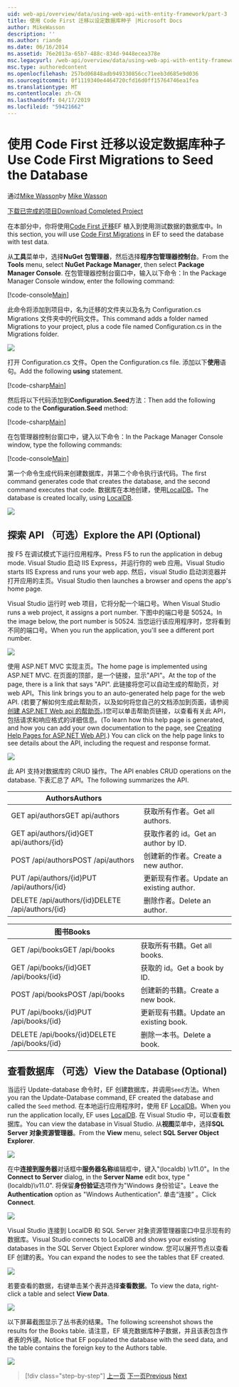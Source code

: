 ```yaml
---
uid: web-api/overview/data/using-web-api-with-entity-framework/part-3
title: 使用 Code First 迁移以设定数据库种子 |Microsoft Docs
author: MikeWasson
description: ''
ms.author: riande
ms.date: 06/16/2014
ms.assetid: 76e2013a-65b7-488c-834d-9448ecea378e
msc.legacyurl: /web-api/overview/data/using-web-api-with-entity-framework/part-3
msc.type: authoredcontent
ms.openlocfilehash: 257bd06848adb949330856cc71eeb3d685e9d036
ms.sourcegitcommit: 0f1119340e4464720cfd16d0ff15764746ea1fea
ms.translationtype: MT
ms.contentlocale: zh-CN
ms.lasthandoff: 04/17/2019
ms.locfileid: "59421662"
---
```

# <a name="use-code-first-migrations-to-seed-the-database"></a><span data-ttu-id="ea877-102">使用 Code First 迁移以设定数据库种子</span><span class="sxs-lookup"><span data-stu-id="ea877-102">Use Code First Migrations to Seed the Database</span></span>

<span data-ttu-id="ea877-103">通过[Mike Wasson](https://github.com/MikeWasson)</span><span class="sxs-lookup"><span data-stu-id="ea877-103">by [Mike Wasson](https://github.com/MikeWasson)</span></span>

[<span data-ttu-id="ea877-104">下载已完成的项目</span><span class="sxs-lookup"><span data-stu-id="ea877-104">Download Completed Project</span></span>](https://github.com/MikeWasson/BookService)

<span data-ttu-id="ea877-105">在本部分中，你将使用[Code First 迁移](https://msdn.microsoft.com/data/jj591621)EF 植入到使用测试数据的数据库中。</span><span class="sxs-lookup"><span data-stu-id="ea877-105">In this section, you will use [Code First Migrations](https://msdn.microsoft.com/data/jj591621) in EF to seed the database with test data.</span></span>

<span data-ttu-id="ea877-106">从**工具**菜单中，选择**NuGet 包管理器**，然后选择**程序包管理器控制台**。</span><span class="sxs-lookup"><span data-stu-id="ea877-106">From the **Tools** menu, select **NuGet Package Manager**, then select **Package Manager Console**.</span></span> <span data-ttu-id="ea877-107">在包管理器控制台窗口中，输入以下命令：</span><span class="sxs-lookup"><span data-stu-id="ea877-107">In the Package Manager Console window, enter the following command:</span></span>

[!code-console[Main](part-3/samples/sample1.cmd)]

<span data-ttu-id="ea877-108">此命令将添加到项目中，名为迁移的文件夹以及名为 Configuration.cs Migrations 文件夹中的代码文件。</span><span class="sxs-lookup"><span data-stu-id="ea877-108">This command adds a folder named Migrations to your project, plus a code file named Configuration.cs in the Migrations folder.</span></span>

![](part-3/_static/image1.png)

<span data-ttu-id="ea877-109">打开 Configuration.cs 文件。</span><span class="sxs-lookup"><span data-stu-id="ea877-109">Open the Configuration.cs file.</span></span> <span data-ttu-id="ea877-110">添加以下**使用**语句。</span><span class="sxs-lookup"><span data-stu-id="ea877-110">Add the following **using** statement.</span></span>

[!code-csharp[Main](part-3/samples/sample2.cs)]

<span data-ttu-id="ea877-111">然后将以下代码添加到**Configuration.Seed**方法：</span><span class="sxs-lookup"><span data-stu-id="ea877-111">Then add the following code to the **Configuration.Seed** method:</span></span>

[!code-csharp[Main](part-3/samples/sample3.cs)]

<span data-ttu-id="ea877-112">在包管理器控制台窗口中，键入以下命令：</span><span class="sxs-lookup"><span data-stu-id="ea877-112">In the Package Manager Console window, type the following commands:</span></span>

[!code-console[Main](part-3/samples/sample4.cmd)]

<span data-ttu-id="ea877-113">第一个命令生成代码来创建数据库，并第二个命令执行该代码。</span><span class="sxs-lookup"><span data-stu-id="ea877-113">The first command generates code that creates the database, and the second command executes that code.</span></span> <span data-ttu-id="ea877-114">数据库在本地创建，使用[LocalDB](https://msdn.microsoft.com/library/hh510202.aspx)。</span><span class="sxs-lookup"><span data-stu-id="ea877-114">The database is created locally, using [LocalDB](https://msdn.microsoft.com/library/hh510202.aspx).</span></span>

![](part-3/_static/image2.png)

## <a name="explore-the-api-optional"></a><span data-ttu-id="ea877-115">探索 API （可选）</span><span class="sxs-lookup"><span data-stu-id="ea877-115">Explore the API (Optional)</span></span>

<span data-ttu-id="ea877-116">按 F5 在调试模式下运行应用程序。</span><span class="sxs-lookup"><span data-stu-id="ea877-116">Press F5 to run the application in debug mode.</span></span> <span data-ttu-id="ea877-117">Visual Studio 启动 IIS Express，并运行你的 web 应用。</span><span class="sxs-lookup"><span data-stu-id="ea877-117">Visual Studio starts IIS Express and runs your web app.</span></span> <span data-ttu-id="ea877-118">然后，visual Studio 启动浏览器并打开应用的主页。</span><span class="sxs-lookup"><span data-stu-id="ea877-118">Visual Studio then launches a browser and opens the app's home page.</span></span>

<span data-ttu-id="ea877-119">Visual Studio 运行时 web 项目，它将分配一个端口号。</span><span class="sxs-lookup"><span data-stu-id="ea877-119">When Visual Studio runs a web project, it assigns a port number.</span></span> <span data-ttu-id="ea877-120">下图中的端口号是 50524。</span><span class="sxs-lookup"><span data-stu-id="ea877-120">In the image below, the port number is 50524.</span></span> <span data-ttu-id="ea877-121">当您运行该应用程序时，您将看到不同的端口号。</span><span class="sxs-lookup"><span data-stu-id="ea877-121">When you run the application, you'll see a different port number.</span></span>

![](part-3/_static/image3.png)

<span data-ttu-id="ea877-122">使用 ASP.NET MVC 实现主页。</span><span class="sxs-lookup"><span data-stu-id="ea877-122">The home page is implemented using ASP.NET MVC.</span></span> <span data-ttu-id="ea877-123">在页面的顶部，是一个链接，显示"API"。</span><span class="sxs-lookup"><span data-stu-id="ea877-123">At the top of the page, there is a link that says "API".</span></span> <span data-ttu-id="ea877-124">此链接将您可以自动生成的帮助页，对 web API。</span><span class="sxs-lookup"><span data-stu-id="ea877-124">This link brings you to an auto-generated help page for the web API.</span></span> <span data-ttu-id="ea877-125">(若要了解如何生成此帮助页，以及如何将您自己的文档添加到页面，请参阅[创建 ASP.NET Web api 的帮助页](../../getting-started-with-aspnet-web-api/creating-api-help-pages.md)。)您可以单击帮助页链接，以查看有关此 API，包括请求和响应格式的详细信息。</span><span class="sxs-lookup"><span data-stu-id="ea877-125">(To learn how this help page is generated, and how you can add your own documentation to the page, see [Creating Help Pages for ASP.NET Web API](../../getting-started-with-aspnet-web-api/creating-api-help-pages.md).) You can click on the help page links to see details about the API, including the request and response format.</span></span>

![](part-3/_static/image4.png)

<span data-ttu-id="ea877-126">此 API 支持对数据库的 CRUD 操作。</span><span class="sxs-lookup"><span data-stu-id="ea877-126">The API enables CRUD operations on the database.</span></span> <span data-ttu-id="ea877-127">下表汇总了 API。</span><span class="sxs-lookup"><span data-stu-id="ea877-127">The following summarizes the API.</span></span>

| <span data-ttu-id="ea877-128">Authors</span><span class="sxs-lookup"><span data-stu-id="ea877-128">Authors</span></span> |  |
| --- | -- |
| <span data-ttu-id="ea877-129">GET api/authors</span><span class="sxs-lookup"><span data-stu-id="ea877-129">GET api/authors</span></span> | <span data-ttu-id="ea877-130">获取所有作者。</span><span class="sxs-lookup"><span data-stu-id="ea877-130">Get all authors.</span></span> |
| <span data-ttu-id="ea877-131">GET api/authors/{id}</span><span class="sxs-lookup"><span data-stu-id="ea877-131">GET api/authors/{id}</span></span> | <span data-ttu-id="ea877-132">获取作者的 id。</span><span class="sxs-lookup"><span data-stu-id="ea877-132">Get an author by ID.</span></span> |
| <span data-ttu-id="ea877-133">POST /api/authors</span><span class="sxs-lookup"><span data-stu-id="ea877-133">POST /api/authors</span></span> | <span data-ttu-id="ea877-134">创建新的作者。</span><span class="sxs-lookup"><span data-stu-id="ea877-134">Create a new author.</span></span> |
| <span data-ttu-id="ea877-135">PUT /api/authors/{id}</span><span class="sxs-lookup"><span data-stu-id="ea877-135">PUT /api/authors/{id}</span></span> | <span data-ttu-id="ea877-136">更新现有作者。</span><span class="sxs-lookup"><span data-stu-id="ea877-136">Update an existing author.</span></span> |
| <span data-ttu-id="ea877-137">DELETE /api/authors/{id}</span><span class="sxs-lookup"><span data-stu-id="ea877-137">DELETE /api/authors/{id}</span></span> | <span data-ttu-id="ea877-138">删除作者。</span><span class="sxs-lookup"><span data-stu-id="ea877-138">Delete an author.</span></span> |

| <span data-ttu-id="ea877-139">图书</span><span class="sxs-lookup"><span data-stu-id="ea877-139">Books</span></span> |  |
| --- | -- |
| <span data-ttu-id="ea877-140">GET /api/books</span><span class="sxs-lookup"><span data-stu-id="ea877-140">GET /api/books</span></span> | <span data-ttu-id="ea877-141">获取所有书籍。</span><span class="sxs-lookup"><span data-stu-id="ea877-141">Get all books.</span></span> |
| <span data-ttu-id="ea877-142">GET /api/books/{id}</span><span class="sxs-lookup"><span data-stu-id="ea877-142">GET /api/books/{id}</span></span> | <span data-ttu-id="ea877-143">获取的 id。</span><span class="sxs-lookup"><span data-stu-id="ea877-143">Get a book by ID.</span></span> |
| <span data-ttu-id="ea877-144">POST /api/books</span><span class="sxs-lookup"><span data-stu-id="ea877-144">POST /api/books</span></span> | <span data-ttu-id="ea877-145">创建新的书籍。</span><span class="sxs-lookup"><span data-stu-id="ea877-145">Create a new book.</span></span> |
| <span data-ttu-id="ea877-146">PUT /api/books/{id}</span><span class="sxs-lookup"><span data-stu-id="ea877-146">PUT /api/books/{id}</span></span> | <span data-ttu-id="ea877-147">更新现有书籍。</span><span class="sxs-lookup"><span data-stu-id="ea877-147">Update an existing book.</span></span> |
| <span data-ttu-id="ea877-148">DELETE /api/books/{id}</span><span class="sxs-lookup"><span data-stu-id="ea877-148">DELETE /api/books/{id}</span></span> | <span data-ttu-id="ea877-149">删除一本书。</span><span class="sxs-lookup"><span data-stu-id="ea877-149">Delete a book.</span></span> |

## <a name="view-the-database-optional"></a><span data-ttu-id="ea877-150">查看数据库 （可选）</span><span class="sxs-lookup"><span data-stu-id="ea877-150">View the Database (Optional)</span></span>

<span data-ttu-id="ea877-151">当运行 Update-database 命令时，EF 创建数据库，并调用`Seed`方法。</span><span class="sxs-lookup"><span data-stu-id="ea877-151">When you ran the Update-Database command, EF created the database and called the `Seed` method.</span></span> <span data-ttu-id="ea877-152">在本地运行应用程序时，使用 EF [LocalDB](https://blogs.msdn.com/b/sqlexpress/archive/2011/07/12/introducing-localdb-a-better-sql-express.aspx)。</span><span class="sxs-lookup"><span data-stu-id="ea877-152">When you run the application locally, EF uses [LocalDB](https://blogs.msdn.com/b/sqlexpress/archive/2011/07/12/introducing-localdb-a-better-sql-express.aspx).</span></span> <span data-ttu-id="ea877-153">在 Visual Studio 中，可以查看数据库。</span><span class="sxs-lookup"><span data-stu-id="ea877-153">You can view the database in Visual Studio.</span></span> <span data-ttu-id="ea877-154">从**视图**菜单中，选择**SQL Server 对象资源管理器**。</span><span class="sxs-lookup"><span data-stu-id="ea877-154">From the **View** menu, select **SQL Server Object Explorer**.</span></span>

![](part-3/_static/image5.png)

<span data-ttu-id="ea877-155">在中**连接到服务器**对话框中**服务器名称**编辑框中，键入"(localdb) \v11.0"。</span><span class="sxs-lookup"><span data-stu-id="ea877-155">In the **Connect to Server** dialog, in the **Server Name** edit box, type "(localdb)\v11.0".</span></span> <span data-ttu-id="ea877-156">将保留**身份验证**选项作为"Windows 身份验证"。</span><span class="sxs-lookup"><span data-stu-id="ea877-156">Leave the **Authentication** option as "Windows Authentication".</span></span> <span data-ttu-id="ea877-157">单击“连接” 。</span><span class="sxs-lookup"><span data-stu-id="ea877-157">Click **Connect**.</span></span>

![](part-3/_static/image6.png)

<span data-ttu-id="ea877-158">Visual Studio 连接到 LocalDB 和 SQL Server 对象资源管理器窗口中显示现有的数据库。</span><span class="sxs-lookup"><span data-stu-id="ea877-158">Visual Studio connects to LocalDB and shows your existing databases in the SQL Server Object Explorer window.</span></span> <span data-ttu-id="ea877-159">您可以展开节点以查看 EF 创建的表。</span><span class="sxs-lookup"><span data-stu-id="ea877-159">You can expand the nodes to see the tables that EF created.</span></span>

![](part-3/_static/image7.png)

<span data-ttu-id="ea877-160">若要查看的数据，右键单击某个表并选择**查看数据**。</span><span class="sxs-lookup"><span data-stu-id="ea877-160">To view the data, right-click a table and select **View Data**.</span></span>

![](part-3/_static/image8.png)

<span data-ttu-id="ea877-161">以下屏幕截图显示了丛书表的结果。</span><span class="sxs-lookup"><span data-stu-id="ea877-161">The following screenshot shows the results for the Books table.</span></span> <span data-ttu-id="ea877-162">请注意，EF 填充数据库种子数据，并且该表包含作者表的外键。</span><span class="sxs-lookup"><span data-stu-id="ea877-162">Notice that EF populated the database with the seed data, and the table contains the foreign key to the Authors table.</span></span>

![](part-3/_static/image9.png)

> [!div class="step-by-step"]
> <span data-ttu-id="ea877-163">[上一页](part-2.md)
> [下一页](part-4.md)</span><span class="sxs-lookup"><span data-stu-id="ea877-163">[Previous](part-2.md)
[Next](part-4.md)</span></span>
